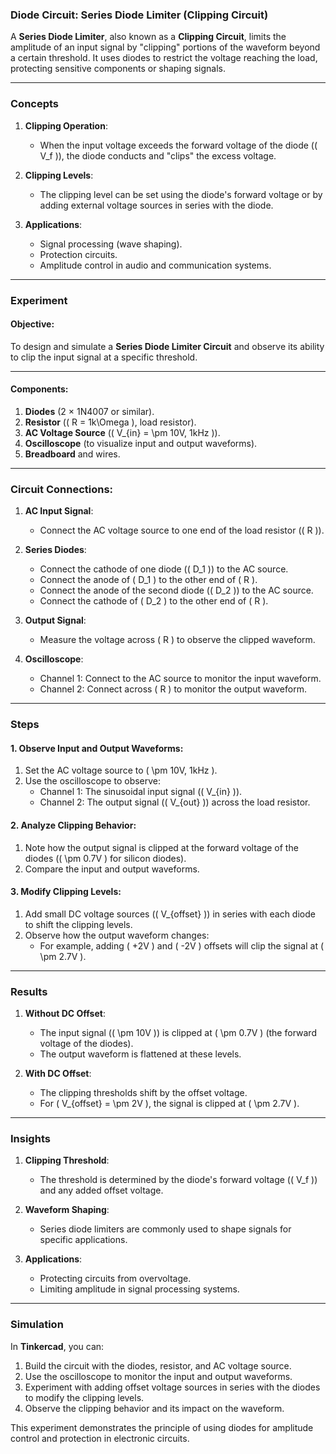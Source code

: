 ### **Diode Circuit: Series Diode Limiter (Clipping Circuit)**

A **Series Diode Limiter**, also known as a **Clipping Circuit**, limits the amplitude of an input signal by "clipping" portions of the waveform beyond a certain threshold. It uses diodes to restrict the voltage reaching the load, protecting sensitive components or shaping signals.

---

### Concepts

1. **Clipping Operation**:
   - When the input voltage exceeds the forward voltage of the diode (\( V_f \)), the diode conducts and "clips" the excess voltage.

2. **Clipping Levels**:
   - The clipping level can be set using the diode's forward voltage or by adding external voltage sources in series with the diode.

3. **Applications**:
   - Signal processing (wave shaping).
   - Protection circuits.
   - Amplitude control in audio and communication systems.

---

### Experiment

#### **Objective**:
To design and simulate a **Series Diode Limiter Circuit** and observe its ability to clip the input signal at a specific threshold.

---

#### **Components**:
1. **Diodes** (2 × 1N4007 or similar).
2. **Resistor** (\( R = 1k\Omega \), load resistor).
3. **AC Voltage Source** (\( V_{in} = \pm 10V, 1kHz \)).
4. **Oscilloscope** (to visualize input and output waveforms).
5. **Breadboard** and wires.

---

### **Circuit Connections**:

1. **AC Input Signal**:
   - Connect the AC voltage source to one end of the load resistor (\( R \)).

2. **Series Diodes**:
   - Connect the cathode of one diode (\( D_1 \)) to the AC source.
   - Connect the anode of \( D_1 \) to the other end of \( R \).
   - Connect the anode of the second diode (\( D_2 \)) to the AC source.
   - Connect the cathode of \( D_2 \) to the other end of \( R \).

3. **Output Signal**:
   - Measure the voltage across \( R \) to observe the clipped waveform.

4. **Oscilloscope**:
   - Channel 1: Connect to the AC source to monitor the input waveform.
   - Channel 2: Connect across \( R \) to monitor the output waveform.

---

### Steps

#### **1. Observe Input and Output Waveforms**:
1. Set the AC voltage source to \( \pm 10V, 1kHz \).
2. Use the oscilloscope to observe:
   - Channel 1: The sinusoidal input signal (\( V_{in} \)).
   - Channel 2: The output signal (\( V_{out} \)) across the load resistor.

#### **2. Analyze Clipping Behavior**:
1. Note how the output signal is clipped at the forward voltage of the diodes (\( \pm 0.7V \) for silicon diodes).
2. Compare the input and output waveforms.

#### **3. Modify Clipping Levels**:
1. Add small DC voltage sources (\( V_{offset} \)) in series with each diode to shift the clipping levels.
2. Observe how the output waveform changes:
   - For example, adding \( +2V \) and \( -2V \) offsets will clip the signal at \( \pm 2.7V \).

---

### Results

1. **Without DC Offset**:
   - The input signal (\( \pm 10V \)) is clipped at \( \pm 0.7V \) (the forward voltage of the diodes).
   - The output waveform is flattened at these levels.

2. **With DC Offset**:
   - The clipping thresholds shift by the offset voltage.
   - For \( V_{offset} = \pm 2V \), the signal is clipped at \( \pm 2.7V \).

---

### Insights

1. **Clipping Threshold**:
   - The threshold is determined by the diode's forward voltage (\( V_f \)) and any added offset voltage.

2. **Waveform Shaping**:
   - Series diode limiters are commonly used to shape signals for specific applications.

3. **Applications**:
   - Protecting circuits from overvoltage.
   - Limiting amplitude in signal processing systems.

---

### Simulation
In **Tinkercad**, you can:
1. Build the circuit with the diodes, resistor, and AC voltage source.
2. Use the oscilloscope to monitor the input and output waveforms.
3. Experiment with adding offset voltage sources in series with the diodes to modify the clipping levels.
4. Observe the clipping behavior and its impact on the waveform.

This experiment demonstrates the principle of using diodes for amplitude control and protection in electronic circuits.
